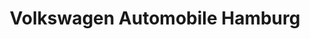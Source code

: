 ---
title: "Volkswagen Automobile Hamburg"
url: /hamburg/volkswagen-automobile-hamburg/
shop: Autohaus
---